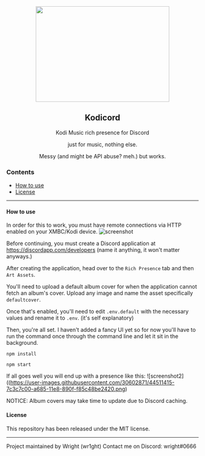 <div align="center">
    <img src="https://kodi.wiki/images/thumb/4/43/Side-by-side-dark-transparent.png/300px-Side-by-side-dark-transparent.png" height="250" width="350">
    <h2>Kodicord</h2>
    <p align="center">
        <p>Kodi Music rich presence for Discord</p>
        <p>just for music, nothing else.</p>
        <p>Messy (and might be API abuse? meh.) but works.</p>
    </p>
</div>

### Contents
* [How to use](#how-to-use)
* [License](#license)
------------------

#### How to use
In order for this to work, you must have remote connections via HTTP enabled on your XMBC/Kodi device.
![screenshot](https://camo.githubusercontent.com/41cbd6038ee0b2aa91b639819fb79d38db4b4e49/68747470733a2f2f692e696d6775722e636f6d2f5779496f4d776c2e6a7067)

Before continuing, you must create a Discord application at https://discordapp.com/developers (name it anything, it won't matter anyways.)

After creating the application, head over to the `Rich Presence` tab and then `Art Assets`. 

You'll need to upload a default album cover for when the application cannot fetch an album's cover. Upload any image and name the asset specifically `defaultcover`.

Once that's enabled, you'll need to edit `.env.default` with the necessary values and rename it to `.env`. (it's self explanatory)

Then, you're all set. I haven't added a fancy UI yet so for now you'll have to run the command once through the command line and let it sit in the background.

`npm install`

`npm start`

If all goes well you will end up with a presence like this:
![screenshot2]((https://user-images.githubusercontent.com/30602871/44511415-7c3c7c00-a685-11e8-890f-f85c48be2420.png)

NOTICE: Album covers may take time to update due to Discord caching.
#### License
This repository has been released under the MIT license.

------------------
<p>Project maintained by Wright (wr1ght)
Contact me on Discord: wright#0666</p>
